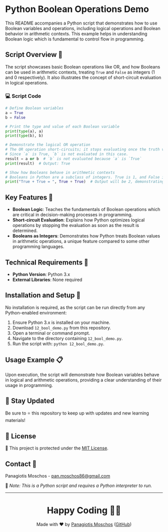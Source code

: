 
# Python Boolean Operations Demo

This README accompanies a Python script that demonstrates how to use Boolean variables and operations, including logical operations and Boolean behavior in arithmetic contexts. This example helps in understanding Boolean logic which is fundamental to control flow in programming.

## Script Overview 📘

The script showcases basic Boolean operations like OR, and how Booleans can be used in arithmetic contexts, treating `True` and `False` as integers (1 and 0 respectively). It also illustrates the concept of short-circuit evaluation in logical operations.

### :computer: Script Code

```python
# Define Boolean variables
a = True
b = False

# Print the type and value of each Boolean variable
print(type(a), a)
print(type(b), b)

# Demonstrate the logical OR operation
# The OR operation short-circuits; it stops evaluating once the truth value is determined.
# Since `a` is True, `b` is not evaluated in this case.
result = a or b  # `b` is not evaluated because `a` is `True`
print(result)  # Output: True

# Show how Booleans behave in arithmetic contexts
# Booleans in Python are a subclass of integers. True is 1, and False is 0.
print("True + True = ", True + True)  # Output will be 2, demonstrating arithmetic addition of Booleans
```

## Key Features 🌟

- **Boolean Logic**: Teaches the fundamentals of Boolean operations which are critical in decision-making processes in programming.
- **Short-circuit Evaluation**: Explains how Python optimizes logical operations by stopping the evaluation as soon as the result is determined.
- **Booleans as Integers**: Demonstrates how Python treats Boolean values in arithmetic operations, a unique feature compared to some other programming languages.

## Technical Requirements 🔧

- **Python Version**: Python 3.x
- **External Libraries**: None required

## Installation and Setup 🚀

No installation is required, as the script can be run directly from any Python-enabled environment:
1. Ensure Python 3.x is installed on your machine.
2. Download `12_bool_demo.py` from this repository.
3. Open a terminal or command prompt.
4. Navigate to the directory containing `12_bool_demo.py`.
5. Run the script with: `python 12_bool_demo.py`.

## Usage Example 📋

Upon execution, the script will demonstrate how Boolean variables behave in logical and arithmetic operations, providing a clear understanding of their usage in programming.

## 📢 Stay Updated
Be sure to ⭐ this repository to keep up with updates and new learning materials!

## 📄 License
🔐 This project is protected under the [MIT License](https://mit-license.org/).

## Contact 📧
Panagiotis Moschos - pan.moschos86@gmail.com

🔗 *Note: This is a Python script and requires a Python interpreter to run.*

---
<h1 align="center">Happy Coding 👨‍💻</h1>

<p align="center">
  Made with ❤️ by <a href="https://www.linkedin.com/in/panagiotis-moschos">Panagiotis Moschos</a> (<a href="https://github.com/pmoschos">GitHub</a>)
</p>
